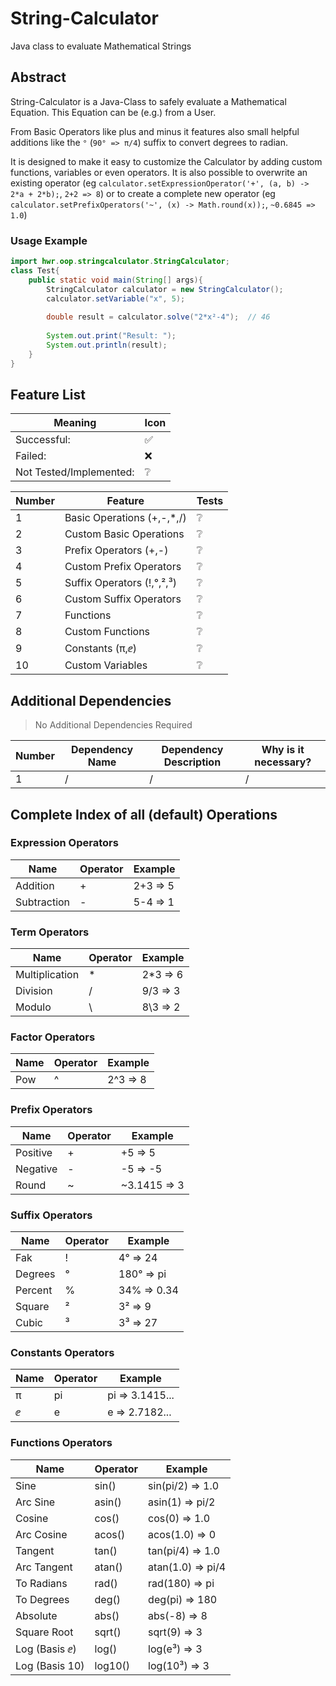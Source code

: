 # String-Calculator
Java class to evaluate Mathematical Strings

## Abstract

String-Calculator is a Java-Class to safely evaluate a Mathematical Equation.
This Equation can be (e.g.) from a User.

From Basic Operators like plus and minus it features also small helpful additions like the `°` (`90° => π/4`) suffix to convert degrees to radian.

It is designed to make it easy to customize the Calculator by adding custom functions, variables or even operators.
It is also possible to overwrite an existing operator
(eg `calculator.setExpressionOperator('+', (a, b) -> 2*a + 2*b);`, `2+2 => 8`)
or to create a complete new operator
(eg `calculator.setPrefixOperators('~', (x) -> Math.round(x));`, `~0.6845 => 1.0`)


### Usage Example
```java
import hwr.oop.stringcalculator.StringCalculator;
class Test{
    public static void main(String[] args){
        StringCalculator calculator = new StringCalculator();
        calculator.setVariable("x", 5);
        
        double result = calculator.solve("2*x²-4");  // 46
        
        System.out.print("Result: ");
        System.out.println(result);
    }
}
```
[TODO]: # (Write a short description of your project.)
[TODO]: # (State most important features.)
[TODO]: # (State the most interesting problems you encountered during the project.)

## Feature List

[TODO]: # (✔️❌️✅️❔️)

| Meaning                 | Icon |
|-------------------------|------|
| Successful:             | ️✅   |
| Failed:                 | ❌️   |
| Not Tested/Implemented: | ️❔   |

| Number | Feature                    | Tests |
|--------|----------------------------|-------|
| 1      | Basic Operations (+,-,*,/) | ❔️    |
| 2      | Custom Basic Operations    | ❔️    |
| 3      | Prefix Operators (+,-)     | ❔️    |
| 4      | Custom Prefix Operators    | ❔️    |
| 5      | Suffix Operators (!,°,²,³) | ❔️    |
| 6      | Custom Suffix Operators    | ❔️    |
| 7      | Functions                  | ❔️    |
| 8      | Custom Functions           | ❔️    |
| 9      | Constants (π,ⅇ)            | ❔️    |
| 10     | Custom Variables           | ❔️    |


## Additional Dependencies
> No Additional Dependencies Required

| Number | Dependency Name | Dependency Description | Why is it necessary? |
|--------|-----------------|------------------------|----------------------|
| 1      | /               | /                      | /                    |


## Complete Index of all (default) Operations

### Expression Operators
| Name        | Operator | Example  |
|-------------|----------|----------|
| Addition    | +        | 2+3 => 5 |
| Subtraction | -        | 5-4 => 1 |

### Term Operators
| Name           | Operator | Example  |
|----------------|----------|----------|
| Multiplication | *        | 2*3 => 6 |
| Division       | /        | 9/3 => 3 |
| Modulo         | \        | 8\3 => 2 |

### Factor Operators
| Name | Operator | Example  |
|------|----------|----------|
| Pow  | ^        | 2^3 => 8 |

### Prefix Operators
| Name     | Operator | Example      |
|----------|----------|--------------|
| Positive | +        | +5 => 5      |
| Negative | -        | -5 => -5     |
| Round    | ~        | ~3.1415 => 3 |

### Suffix Operators
| Name    | Operator | Example     |
|---------|----------|-------------|
| Fak     | !        | 4° => 24    |
| Degrees | °        | 180° => pi  |
| Percent | %        | 34% => 0.34 |
| Square  | ²        | 3² => 9     |
| Cubic   | ³        | 3³ => 27    |

### Constants Operators
| Name | Operator | Example         |
|------|----------|-----------------|
| π    | pi       | pi => 3.1415... |
| ⅇ    | e        | e => 2.7182...  |

### Functions Operators
| Name           | Operator | Example           |
|----------------|----------|-------------------|
| Sine           | sin()    | sin(pi/2) => 1.0  |
| Arc Sine       | asin()   | asin(1) => pi/2   |
| Cosine         | cos()    | cos(0) => 1.0     |
| Arc Cosine     | acos()   | acos(1.0) => 0    |
| Tangent        | tan()    | tan(pi/4) => 1.0  |
| Arc Tangent    | atan()   | atan(1.0) => pi/4 |
| To Radians     | rad()    | rad(180) => pi    |
| To Degrees     | deg()    | deg(pi) => 180    |
| Absolute       | abs()    | abs(-8) => 8      |
| Square Root    | sqrt()   | sqrt(9) => 3      |
| Log (Basis ⅇ)  | log()    | log(e³) => 3      |
| Log (Basis 10) | log10()  | log(10³) => 3     |
